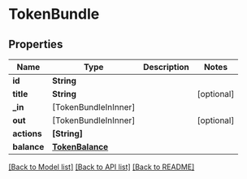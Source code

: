 # TokenBundle

## Properties
Name | Type | Description | Notes
------------ | ------------- | ------------- | -------------
**id** | **String** |  | 
**title** | **String** |  | [optional] 
**_in** | [TokenBundleInInner] |  | 
**out** | [TokenBundleInInner] |  | [optional] 
**actions** | **[String]** |  | 
**balance** | [**TokenBalance**](TokenBalance.md) |  | 

[[Back to Model list]](../README.md#documentation-for-models) [[Back to API list]](../README.md#documentation-for-api-endpoints) [[Back to README]](../README.md)


